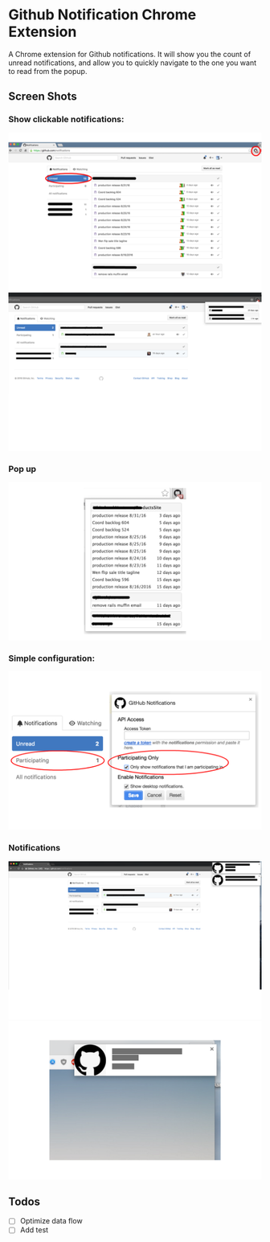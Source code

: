 # Github Notification Chrome Extension

A Chrome extension for Github notifications. It will show you the count of unread notifications, and allow you to quickly navigate to the one you want to read from the popup.

## Screen Shots
### Show clickable notifications:
![fullscreen]
![fullscreen-1]

### Pop up
![popup]

### Simple configuration:
![setting]

### Notifications
![notifications-fullscreen]
![notification]

## Todos
- [ ] Optimize data flow
- [ ] Add test

[fullscreen]: screenshots/fullscreen.png
[fullscreen-1]: screenshots/fullscreen-1.png
[popup]: screenshots/popup.png
[setting]: screenshots/setting.png
[notification]: screenshots/notification.png
[notifications-fullscreen]: screenshots/notifications-fullscreen.png
